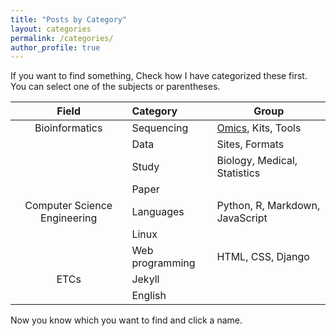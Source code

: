 ```yaml
---
title: "Posts by Category"
layout: categories
permalink: /categories/
author_profile: true
---
```


If you want to find something, Check how I have categorized these first.  
You can select one of the subjects or parentheses.  
  
| Field | Category | Group |
| :---: | :--- | --- |
| Bioinformatics | Sequencing | [Omics](https://sunahy1011.github.io/bioinformatics/sequencing/Omics/), Kits, Tools |
|| Data | Sites, Formats |
|| Study | Biology, Medical, Statistics |
||Paper||  
| Computer Science Engineering | Languages | Python, R, Markdown, JavaScript |
||Linux||
||Web programming| HTML, CSS, Django|
|ETCs|Jekyll||
||English||  
  

Now you know which you want to find and click a name.